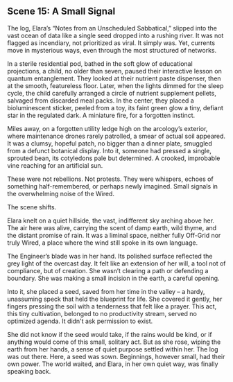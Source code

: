 ## Scene 15: A Small Signal

The log, Elara’s “Notes from an Unscheduled Sabbatical,” slipped into the vast ocean of data like a single seed dropped into a rushing river. It was not flagged as incendiary, not prioritized as viral. It simply was. Yet, currents move in mysterious ways, even through the most structured of networks.

In a sterile residential pod, bathed in the soft glow of educational projections, a child, no older than seven, paused their interactive lesson on quantum entanglement. They looked at their nutrient paste dispenser, then at the smooth, featureless floor. Later, when the lights dimmed for the sleep cycle, the child carefully arranged a circle of nutrient supplement pellets, salvaged from discarded meal packs. In the center, they placed a bioluminescent sticker, peeled from a toy, its faint green glow a tiny, defiant star in the regulated dark. A miniature fire, for a forgotten instinct.

Miles away, on a forgotten utility ledge high on the arcology’s exterior, where maintenance drones rarely patrolled, a smear of actual soil appeared. It was a clumsy, hopeful patch, no bigger than a dinner plate, smuggled from a defunct botanical display. Into it, someone had pressed a single, sprouted bean, its cotyledons pale but determined. A crooked, improbable vine reaching for an artificial sun.

These were not rebellions. Not protests. They were whispers, echoes of something half-remembered, or perhaps newly imagined. Small signals in the overwhelming noise of the Wired.

The scene shifts.

Elara knelt on a quiet hillside, the vast, indifferent sky arching above her. The air here was alive, carrying the scent of damp earth, wild thyme, and the distant promise of rain. It was a liminal space, neither fully Off-Grid nor truly Wired, a place where the wind still spoke in its own language.

The Engineer’s blade was in her hand. Its polished surface reflected the grey light of the overcast day. It felt like an extension of her will, a tool not of compliance, but of creation. She wasn’t clearing a path or defending a boundary. She was making a small incision in the earth, a careful opening.

Into it, she placed a seed, saved from her time in the valley – a hardy, unassuming speck that held the blueprint for life. She covered it gently, her fingers pressing the soil with a tenderness that felt like a prayer. This act, this tiny cultivation, belonged to no productivity stream, served no optimized agenda. It didn't ask permission to exist.

She did not know if the seed would take, if the rains would be kind, or if anything would come of this small, solitary act. But as she rose, wiping the earth from her hands, a sense of quiet purpose settled within her. The log was out there. Here, a seed was sown. Beginnings, however small, had their own power. The world waited, and Elara, in her own quiet way, was finally speaking back.
